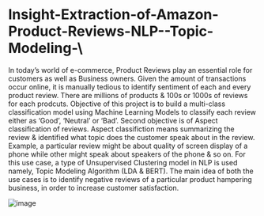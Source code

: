 # Insight-Extraction-of-Amazon-Product-Reviews-NLP--Topic-Modeling-\
In today’s world of e-commerce, Product Reviews play an essential role for customers as well as Business owners. Given the amount of transactions occur online, it is manually tedious to identify sentiment of each and every product review. There are millions of products & 100s or 1000s of reviews for each prodcuts. Objective of this project is to build a multi-class classification model using Machine Learning Models to classify each review either as ‘Good’, ‘Neutral’ or ‘Bad’. Second objective is of Aspect classification of reviews. Aspect classifiction means summarizing the review & identified what topic does the customer speak about in the review. Example, a particular review might be about quality of screen display of a phone while other might speak about speakers of the phone & so on. For this use case, a type of Unsupervised Clustering model in NLP is used namely, Topic Modeling Algorithm (LDA & BERT). The main idea of both the use cases is to identify negative reviews of a particular product hampering business, in order to increase customer satisfaction.

![image](https://user-images.githubusercontent.com/32921500/215870290-172021ea-f3c7-47c7-8aca-c5f96dcca137.png)
